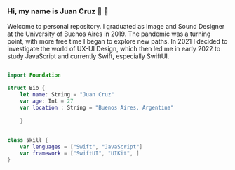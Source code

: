 ### Hi, my name is Juan Cruz 👋 📱

Welcome to personal repository.
I graduated as Image and Sound Designer at the University of Buenos Aires in 2019.
The pandemic was a turning point, with more free time I began to explore new paths.
In 2021 I decided to investigate the world of UX-UI Design, which then led me in early 2022 to study JavaScript and currently Swift, especially SwiftUI.


```swift

import Foundation

struct Bio {
    let name: String = "Juan Cruz"
    var age: Int = 27
    var location : String = "Buenos Aires, Argentina"
    
    }
    
    
class skill {
    var lenguages = ["Swift", "JavaScript"] 
    var framework = ["SwiftUI", "UIKit", ] 
}    

```

<!--
**jcgomez14/jcgomez14** is a ✨ _special_ ✨ repository because its `README.md` (this file) appears on your GitHub profile.

Here are some ideas to get you started:

- 🔭 I’m currently working on ...
- 🌱 I’m currently learning ...
- 👯 I’m looking to collaborate on ...
- 🤔 I’m looking for help with ...
- 💬 Ask me about ...
- 📫 How to reach me: ...
- 😄 Pronouns: ...
- ⚡ Fun fact: ...
-->
